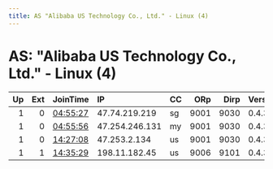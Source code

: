 ```yaml
---
title: AS "Alibaba US Technology Co., Ltd." - Linux (4)
---
```


# AS: "Alibaba US Technology Co., Ltd." - Linux (4)

|   Up |   Ext | JoinTime                                                                                            | IP             | CC   |   ORp |   Dirp | Version   | Contact   | Nickname           |   eFamMembers |
|-----:|------:|:----------------------------------------------------------------------------------------------------|:---------------|:-----|------:|-------:|:----------|:----------|:-------------------|--------------:|
|    1 |     0 | [04:55:27](https://metrics.torproject.org/rs.html#details/EC272BA50EB28DF5D3C4334AEE14B22C47E17EA0) | 47.74.219.219  | sg   |  9001 |   9030 | 0.4.3.5   | None      | RecoverPckging     |             1 |
|    1 |     0 | [04:55:56](https://metrics.torproject.org/rs.html#details/29E7208D0DDE746CCA18700BDCA731B07A0D841D) | 47.254.246.131 | my   |  9001 |   9030 | 0.4.3.5   | None      | TechniqueInvestigt |             1 |
|    1 |     0 | [14:27:08](https://metrics.torproject.org/rs.html#details/810502526620EE3D20D7A7FC779AC907FB872B0C) | 47.253.2.134   | us   |  9001 |   9030 | 0.4.3.5   | None      | SqureGreece        |             1 |
|    1 |     1 | [14:35:29](https://metrics.torproject.org/rs.html#details/216F8A55C8F432EA9FF706262874E877816A3E20) | 198.11.182.45  | us   |  9006 |   9101 | 0.4.3.5   | None      | RecreteCorportion  |             1 |
